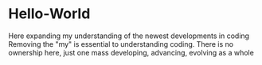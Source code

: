 # Hello-World
Here expanding my understanding of the newest developments in coding
Removing the "my" is essential to understanding coding. There is no ownership here, just one mass developing, advancing, evolving as a whole
